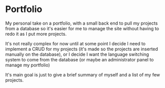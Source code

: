 # Portfolio

My personal take on a portfolio, with a small back end to pull my projects from a database so it's easier for me to manage the site without having to redo it as I put more projects.

It's not really complex for now until at some point I decide I need to implement a CRUD for my projects (it's made so the projects are inserted manually on the database), or I decide I want the language switching system to come from the database (or maybe an administrator panel to manage my portfolio)

It's main goal is just to give a brief summary of myself and a list of my few projects.